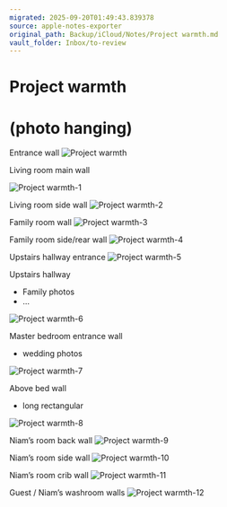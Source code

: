 ```yaml
---
migrated: 2025-09-20T01:49:43.839378
source: apple-notes-exporter
original_path: Backup/iCloud/Notes/Project warmth.md
vault_folder: Inbox/to-review
---
```

# Project warmth 
# (photo hanging)

Entrance wall
![Project warmth](images/Project%20warmth.jpeg)

Living room main wall

![Project warmth-1](images/Project%20warmth-1.jpeg)

Living room side wall
![Project warmth-2](images/Project%20warmth-2.jpeg)

Family room wall 
![Project warmth-3](images/Project%20warmth-3.jpeg)

Family room side/rear wall
![Project warmth-4](images/Project%20warmth-4.jpeg)

Upstairs hallway entrance
![Project warmth-5](images/Project%20warmth-5.jpeg)

Upstairs hallway
- Family photos
- …

![Project warmth-6](images/Project%20warmth-6.jpeg)

Master bedroom entrance wall
- wedding photos 

![Project warmth-7](images/Project%20warmth-7.jpeg)

Above bed wall 
- long rectangular 

![Project warmth-8](images/Project%20warmth-8.jpeg)

Niam’s room back wall
![Project warmth-9](images/Project%20warmth-9.jpeg)

Niam’s room side wall
![Project warmth-10](images/Project%20warmth-10.jpeg)

Niam’s room crib wall
![Project warmth-11](images/Project%20warmth-11.jpeg)

Guest / Niam’s washroom walls
![Project warmth-12](images/Project%20warmth-12.jpeg)

